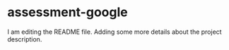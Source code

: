 # assessment-google
I am editing the README file. Adding some more details about the project description.

